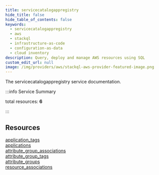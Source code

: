```yaml
---
title: servicecatalogappregistry
hide_title: false
hide_table_of_contents: false
keywords:
  - servicecatalogappregistry
  - aws
  - stackql
  - infrastructure-as-code
  - configuration-as-data
  - cloud inventory
description: Query, deploy and manage AWS resources using SQL
custom_edit_url: null
image: /img/providers/aws/stackql-aws-provider-featured-image.png
---
```


The servicecatalogappregistry service documentation.

:::info Service Summary

<div class="row">
<div class="providerDocColumn">
<span>total resources:&nbsp;<b>6</b></span><br />
</div>
</div>

:::

## Resources
<div class="row">
<div class="providerDocColumn">
<a href="/providers/aws/servicecatalogappregistry/application_tags/">application_tags</a><br />
<a href="/providers/aws/servicecatalogappregistry/applications/">applications</a><br />
<a href="/providers/aws/servicecatalogappregistry/attribute_group_associations/">attribute_group_associations</a>
</div>
<div class="providerDocColumn">
<a href="/providers/aws/servicecatalogappregistry/attribute_group_tags/">attribute_group_tags</a><br />
<a href="/providers/aws/servicecatalogappregistry/attribute_groups/">attribute_groups</a><br />
<a href="/providers/aws/servicecatalogappregistry/resource_associations/">resource_associations</a>
</div>
</div>